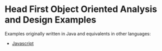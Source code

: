 # Head First Object Oriented Analysis and Design Examples

Examples originally written in Java and equivalents in other languages:

- [Javascript](/JavaScript/)
